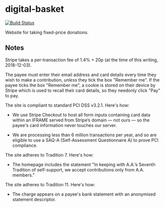digital-basket
==============

[![Build Status](https://travis-ci.org/tintinnabulate/digital-basket.svg?branch=master)](https://travis-ci.org/tintinnabulate/digital-basket)

Website for taking fixed-price donations.

Notes
-----

Stripe takes a per-transaction fee of 1.4% + 20p (at the time of this writing, 2018-12-03).

The payee must enter their email address and card details every time they wish to make a contribution, *unless* they tick the box "Remember me". If the payee ticks the box "Remember me", a cookie is stored on their device by Stripe which is used to recall their card details, so they needonly click "Pay" to pay.

The site is compliant to standard PCI DSS v3.2.1. Here's how:

* We use Stripe Checkout to host all form inputs containing card data within an IFRAME served from Stripe’s domain — not ours — so the payee's card information never touches our server.

* We are processing less than 6 million transactions per year, and so are eligible to use a SAQ-A (Self-Assessment Questionnaire A) to prove PCI compliance.

The site adheres to Tradition 7. Here's how:

* The homepage includes the statement "In keeping with A.A.’s Seventh Tradition of self-support, we accept contributions only from A.A. members."

The site adheres to Tradition 11. Here's how:

* The charge appears on a payee's bank statement with an anonymised statement descriptor.
